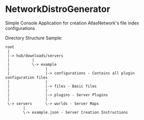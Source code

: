 # NetworkDistroGenerator
Simple Console Application for creation AtlasNetwork's file index configurations

Directory Structure Sample: 
```
root
 |
 |-> hub/downloads/servers
 |          |
 |          \-> example
 |                | 
 |                |-> configurations - Contains all plugin configuration files
 |                |
 |                |-> files - Basic files
 |                | 
 |                |-> plugins - Server Plugins
 |                |
 \-> servers      \-> worlds - Server Maps
        |
        \-> example.json - Server Creation Instructions
```
